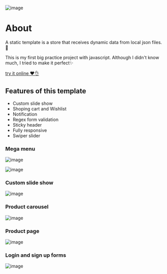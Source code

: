 
![image](https://s8.uupload.ir/files/e-shop-cover_p7d5.png)


# About 

A static template is a store that receives dynamic data from local json files. 💾

This is my first big practice project with javascript.
Although I didn't know much, I tried to make it perfect✨

[try it online ❤️👌](https://alirezahoseini.github.io/E-shop/pages/home.html)

## Features of this template

- Custom slide show
- Shoping cart and Wishlist
- Notification
- Regex form validation
- Sticky header
- Fully responsive
- Swiper slider




### Mega menu
![image](https://s8.uupload.ir/files/es-mega-menu_748.gif)

![image](https://s8.uupload.ir/files/ezgif.com-optimize-min_0ysp.gif)

### Custom slide show
![image](https://s8.uupload.ir/files/20230430134053_3t1s.jpg)

### Product carousel
![image](https://s8.uupload.ir/files/20230430143012_bz5.jpg)

###  Product page
![image](https://s8.uupload.ir/files/20230430144847_3v55.jpg)

### Login and sign up forms
![image](https://s8.uupload.ir/files/20230430142813_p326.jpg)
